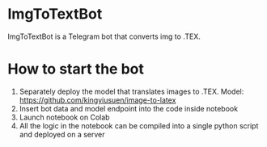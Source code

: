 # ImgToTextBot
ImgToTextBot is a Telegram bot that converts img to .TEX.

# How to start the bot
1. Separately deploy the model that translates images to .TEX. Model: https://github.com/kingyiusuen/image-to-latex
2. Insert bot data and model endpoint into the code inside notebook
3. Launch notebook on Colab
4. All the logic in the notebook can be compiled into a single python script and deployed on a server
